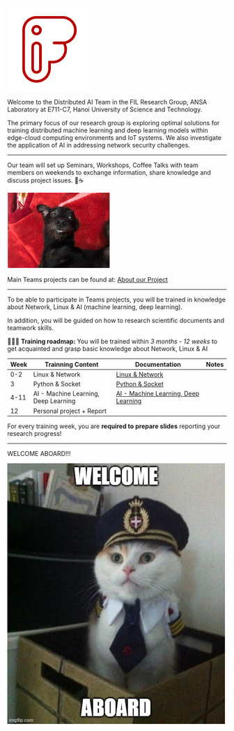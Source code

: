![FIL](/image/FIl.png)

Welcome to the Distributed AI Team in the FIL Research Group, ANSA Laboratory at E711-C7, Hanoi University of Science and Technology.

The primary focus of our research group is exploring optimal solutions for training distributed machine learning and deep learning models within edge-cloud computing environments and IoT systems. We also investigate the application of AI in addressing network security challenges.

-----

Our team will set up Seminars, Workshops, Coffee Talks with team members on weekends to exchange information, share knowledge and discuss project issues. 🌭☕

![smile in rain.png](/image/smile%20in%20rain.png)

Main Teams projects can be found at: [About our Project](https://github.com/future-internet-lab/chishiki/blob/main/T%E1%BB%95ng%20quan%20chung%20v%E1%BB%81%20Distributed%20AI.md)

--------
To be able to participate in Teams projects, you will be trained in knowledge about Network, Linux & AI (machine learning, deep learning).

In addition, you will be guided on how to research scientific documents and teamwork skills.

🤖🐳🐧
**Training roadmap:**
You will be trained within *3 months - 12 weeks* to get acquainted and grasp basic knowledge about Network, Linux & AI

| Week | Trainning Content                    | Documentation                                                                              | Notes |
| ---- | ------------------------------------ | ------------------------------------------------------------------------------------------ | ----- |
| 0-2  | Linux & Network                      | [Linux & Network](/Linux%20&%20Network.md)                                                 |       |
| 3    | Python & Socket                      | [Python & Socket](/Python%20&%20Socket.md)                                                 |       |
| 4-11 | AI - Machine Learning, Deep Learning | [AI - Machine Learning, Deep Learning](/AI%20-%20Machine%20Learning,%20Deep%20Learning.md) |       |
| 12   | Personal project + Report            |                                                                                            |       |

For every training week, you are **required to prepare slides** reporting your research progress!

----
WELCOME ABOARD!!!

![Pasted image 20240918024409.png](/image/Pasted%20image%2020240918024409.png)
